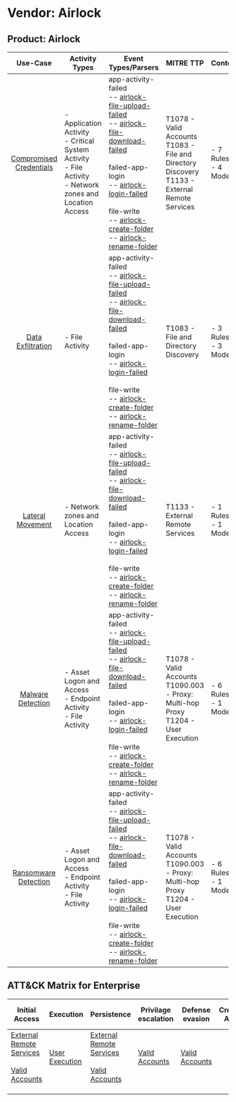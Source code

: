 Vendor: Airlock
===============
Product: Airlock
----------------
|                                 Use-Case                                  | Activity Types                                                                                                 | Event Types/Parsers                                                                                                                                                                                                                                                                                                                                                                                                                                                                                                  | MITRE TTP                                                                                              | Content                   |
|:-------------------------------------------------------------------------:| -------------------------------------------------------------------------------------------------------------- | -------------------------------------------------------------------------------------------------------------------------------------------------------------------------------------------------------------------------------------------------------------------------------------------------------------------------------------------------------------------------------------------------------------------------------------------------------------------------------------------------------------------- | ------------------------------------------------------------------------------------------------------ | ------------------------- |
| [Compromised Credentials](../UseCases/usecase_compromised_credentials.md) | - Application Activity<br>- Critical System Activity<br>- File Activity<br>- Network zones and Location Access |  app-activity-failed<br> -- [airlock-file-upload-failed](../Parsers/parserContent_airlock-file-upload-failed.md)<br> -- [airlock-file-download-failed](../Parsers/parserContent_airlock-file-download-failed.md)<br><br> failed-app-login<br> -- [airlock-login-failed](../Parsers/parserContent_airlock-login-failed.md)<br><br> file-write<br> -- [airlock-create-folder](../Parsers/parserContent_airlock-create-folder.md)<br> -- [airlock-rename-folder](../Parsers/parserContent_airlock-rename-folder.md)<br> | T1078 - Valid Accounts<br>T1083 - File and Directory Discovery<br>T1133 - External Remote Services<br> |  - 7 Rules<br> - 4 Models |
|       [Data Exfiltration](../UseCases/usecase_data_exfiltration.md)       | - File Activity                                                                                                |  app-activity-failed<br> -- [airlock-file-upload-failed](../Parsers/parserContent_airlock-file-upload-failed.md)<br> -- [airlock-file-download-failed](../Parsers/parserContent_airlock-file-download-failed.md)<br><br> failed-app-login<br> -- [airlock-login-failed](../Parsers/parserContent_airlock-login-failed.md)<br><br> file-write<br> -- [airlock-create-folder](../Parsers/parserContent_airlock-create-folder.md)<br> -- [airlock-rename-folder](../Parsers/parserContent_airlock-rename-folder.md)<br> | T1083 - File and Directory Discovery<br>                                                               |  - 3 Rules<br> - 3 Models |
|        [Lateral Movement](../UseCases/usecase_lateral_movement.md)        | - Network zones and Location Access                                                                            |  app-activity-failed<br> -- [airlock-file-upload-failed](../Parsers/parserContent_airlock-file-upload-failed.md)<br> -- [airlock-file-download-failed](../Parsers/parserContent_airlock-file-download-failed.md)<br><br> failed-app-login<br> -- [airlock-login-failed](../Parsers/parserContent_airlock-login-failed.md)<br><br> file-write<br> -- [airlock-create-folder](../Parsers/parserContent_airlock-create-folder.md)<br> -- [airlock-rename-folder](../Parsers/parserContent_airlock-rename-folder.md)<br> | T1133 - External Remote Services<br>                                                                   |  - 1 Rules<br> - 1 Models |
|       [Malware Detection](../UseCases/usecase_malware_detection.md)       | - Asset Logon and Access<br>- Endpoint Activity<br>- File Activity                                             |  app-activity-failed<br> -- [airlock-file-upload-failed](../Parsers/parserContent_airlock-file-upload-failed.md)<br> -- [airlock-file-download-failed](../Parsers/parserContent_airlock-file-download-failed.md)<br><br> failed-app-login<br> -- [airlock-login-failed](../Parsers/parserContent_airlock-login-failed.md)<br><br> file-write<br> -- [airlock-create-folder](../Parsers/parserContent_airlock-create-folder.md)<br> -- [airlock-rename-folder](../Parsers/parserContent_airlock-rename-folder.md)<br> | T1078 - Valid Accounts<br>T1090.003 - Proxy: Multi-hop Proxy<br>T1204 - User Execution<br>             |  - 6 Rules<br> - 1 Models |
|    [Ransomware Detection](../UseCases/usecase_ransomware_detection.md)    | - Asset Logon and Access<br>- Endpoint Activity<br>- File Activity                                             |  app-activity-failed<br> -- [airlock-file-upload-failed](../Parsers/parserContent_airlock-file-upload-failed.md)<br> -- [airlock-file-download-failed](../Parsers/parserContent_airlock-file-download-failed.md)<br><br> failed-app-login<br> -- [airlock-login-failed](../Parsers/parserContent_airlock-login-failed.md)<br><br> file-write<br> -- [airlock-create-folder](../Parsers/parserContent_airlock-create-folder.md)<br> -- [airlock-rename-folder](../Parsers/parserContent_airlock-rename-folder.md)<br> | T1078 - Valid Accounts<br>T1090.003 - Proxy: Multi-hop Proxy<br>T1204 - User Execution<br>             |  - 6 Rules<br> - 1 Models |

ATT&CK Matrix for Enterprise
----------------------------
| Initial Access                                                                                                                                   | Execution                                                           | Persistence                                                                                                                                      | Privilage escalation                                                | Defense evasion                                                     | Credential Access | Discovery                                                                         | Lateral Movement | Collection | Command and Control                                                                                                                       | Exfiltration | Impact |
| ------------------------------------------------------------------------------------------------------------------------------------------------ | ------------------------------------------------------------------- | ------------------------------------------------------------------------------------------------------------------------------------------------ | ------------------------------------------------------------------- | ------------------------------------------------------------------- | ----------------- | --------------------------------------------------------------------------------- | ---------------- | ---------- | ----------------------------------------------------------------------------------------------------------------------------------------- | ------------ | ------ |
| [External Remote Services](https://attack.mitre.org/techniques/T1133)<br><br>[Valid Accounts](https://attack.mitre.org/techniques/T1078)<br><br> | [User Execution](https://attack.mitre.org/techniques/T1204)<br><br> | [External Remote Services](https://attack.mitre.org/techniques/T1133)<br><br>[Valid Accounts](https://attack.mitre.org/techniques/T1078)<br><br> | [Valid Accounts](https://attack.mitre.org/techniques/T1078)<br><br> | [Valid Accounts](https://attack.mitre.org/techniques/T1078)<br><br> |                   | [File and Directory Discovery](https://attack.mitre.org/techniques/T1083)<br><br> |                  |            | [Proxy: Multi-hop Proxy](https://attack.mitre.org/techniques/T1090/003)<br><br>[Proxy](https://attack.mitre.org/techniques/T1090)<br><br> |              |        |